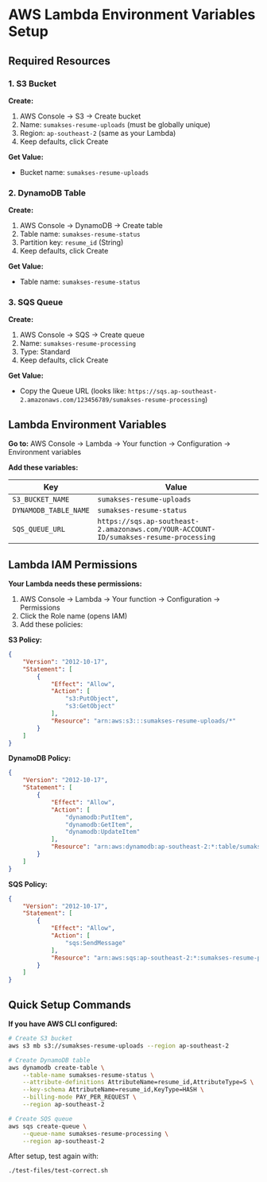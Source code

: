 # AWS Lambda Environment Variables Setup

## Required Resources

### 1. S3 Bucket
**Create:**
1. AWS Console → S3 → Create bucket
2. Name: `sumakses-resume-uploads` (must be globally unique)
3. Region: `ap-southeast-2` (same as your Lambda)
4. Keep defaults, click Create

**Get Value:**
- Bucket name: `sumakses-resume-uploads`

### 2. DynamoDB Table
**Create:**
1. AWS Console → DynamoDB → Create table
2. Table name: `sumakses-resume-status`
3. Partition key: `resume_id` (String)
4. Keep defaults, click Create

**Get Value:**
- Table name: `sumakses-resume-status`

### 3. SQS Queue
**Create:**
1. AWS Console → SQS → Create queue
2. Name: `sumakses-resume-processing`
3. Type: Standard
4. Keep defaults, click Create

**Get Value:**
- Copy the Queue URL (looks like: `https://sqs.ap-southeast-2.amazonaws.com/123456789/sumakses-resume-processing`)

## Lambda Environment Variables

**Go to:** AWS Console → Lambda → Your function → Configuration → Environment variables

**Add these variables:**

| Key | Value |
|-----|-------|
| `S3_BUCKET_NAME` | `sumakses-resume-uploads` |
| `DYNAMODB_TABLE_NAME` | `sumakses-resume-status` |
| `SQS_QUEUE_URL` | `https://sqs.ap-southeast-2.amazonaws.com/YOUR-ACCOUNT-ID/sumakses-resume-processing` |

## Lambda IAM Permissions

**Your Lambda needs these permissions:**

1. AWS Console → Lambda → Your function → Configuration → Permissions
2. Click the Role name (opens IAM)
3. Add these policies:

**S3 Policy:**
```json
{
    "Version": "2012-10-17",
    "Statement": [
        {
            "Effect": "Allow",
            "Action": [
                "s3:PutObject",
                "s3:GetObject"
            ],
            "Resource": "arn:aws:s3:::sumakses-resume-uploads/*"
        }
    ]
}
```

**DynamoDB Policy:**
```json
{
    "Version": "2012-10-17",
    "Statement": [
        {
            "Effect": "Allow",
            "Action": [
                "dynamodb:PutItem",
                "dynamodb:GetItem",
                "dynamodb:UpdateItem"
            ],
            "Resource": "arn:aws:dynamodb:ap-southeast-2:*:table/sumakses-resume-status"
        }
    ]
}
```

**SQS Policy:**
```json
{
    "Version": "2012-10-17",
    "Statement": [
        {
            "Effect": "Allow",
            "Action": [
                "sqs:SendMessage"
            ],
            "Resource": "arn:aws:sqs:ap-southeast-2:*:sumakses-resume-processing"
        }
    ]
}
```

## Quick Setup Commands

**If you have AWS CLI configured:**

```bash
# Create S3 bucket
aws s3 mb s3://sumakses-resume-uploads --region ap-southeast-2

# Create DynamoDB table
aws dynamodb create-table \
    --table-name sumakses-resume-status \
    --attribute-definitions AttributeName=resume_id,AttributeType=S \
    --key-schema AttributeName=resume_id,KeyType=HASH \
    --billing-mode PAY_PER_REQUEST \
    --region ap-southeast-2

# Create SQS queue
aws sqs create-queue \
    --queue-name sumakses-resume-processing \
    --region ap-southeast-2
```

After setup, test again with:
```bash
./test-files/test-correct.sh
```